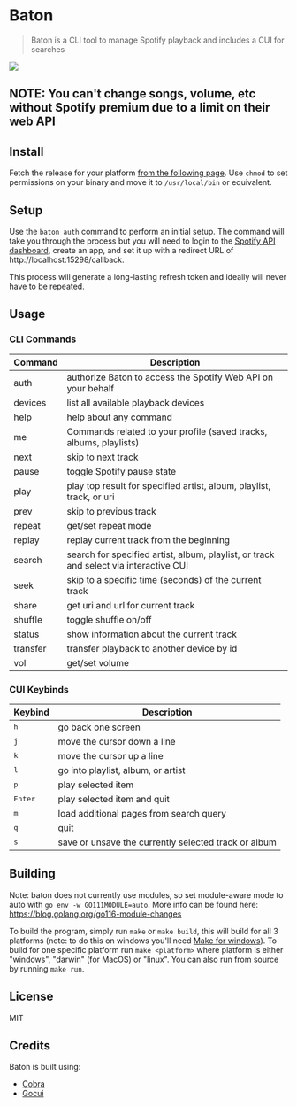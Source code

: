 # Baton

> Baton is a CLI tool to manage Spotify playback and includes a CUI for searches

<!-- [![asciicast](https://asciinema.org/a/RgR4iT9wz2J3bjCx0p7Wj9Rnn.png)](https://asciinema.org/a/RgR4iT9wz2J3bjCx0p7Wj9Rnn) -->
![](https://raw.githubusercontent.com/firstlane/baton/master/example.gif)

## NOTE: You can't change songs, volume, etc without Spotify premium due to a limit on their web API

## Install

Fetch the release for your platform [from the following page](https://github.com/firstlane/baton/releases). Use `chmod` to set permissions on your binary and move it to `/usr/local/bin` or equivalent.

## Setup

Use the `baton auth` command to perform an initial setup. The command will take you through the process but you will need to login to the [Spotify API dashboard](https://beta.developer.spotify.com/dashboard/login), create an app, and set it up with a redirect URL of http://localhost:15298/callback.

This process will generate a long-lasting refresh token and ideally will never have to be repeated.

## Usage

### CLI Commands

| Command  | Description                                                                           |
| -------- | ------------------------------------------------------------------------------------- |
| auth     | authorize Baton to access the Spotify Web API on your behalf                          |
| devices  | list all available playback devices                                                   |
| help     | help about any command                                                                |
| me       | Commands related to your profile (saved tracks, albums, playlists)                    |
| next     | skip to next track                                                                    |
| pause    | toggle Spotify pause state                                                            |
| play     | play top result for specified artist, album, playlist, track, or uri                  |
| prev     | skip to previous track                                                                |
| repeat   | get/set repeat mode                                                                   |
| replay   | replay current track from the beginning                                               |
| search   | search for specified artist, album, playlist, or track and select via interactive CUI |
| seek     | skip to a specific time (seconds) of the current track                                |
| share    | get uri and url for current track                                                     |
| shuffle  | toggle shuffle on/off                                                                 |
| status   | show information about the current track                                              |
| transfer | transfer playback to another device by id                                             |
| vol      | get/set volume                                                                        |

### CUI Keybinds

| Keybind          | Description                                          |
| ---------------- | ---------------------------------------------------- |
| <kbd>h</kbd>     | go back one screen                                   |
| <kbd>j</kbd>     | move the cursor down a line                          |
| <kbd>k</kbd>     | move the cursor up a line                            |
| <kbd>l</kbd>     | go into playlist, album, or artist                   |
| <kbd>p</kbd>     | play selected item                                   |
| <kbd>Enter</kbd> | play selected item and quit                          |
| <kbd>m</kbd>     | load additional pages from search query              |
| <kbd>q</kbd>     | quit                                                 |
| <kbd>s</kbd>     | save or unsave the currently selected track or album |

## Building

Note: baton does not currently use modules, so set module-aware mode to auto with `go env -w GO111MODULE=auto`.
More info can be found here: https://blog.golang.org/go116-module-changes

To build the program, simply run `make` or `make build`, this will build for all 3 platforms (note: to do this on windows you'll need [Make for windows](http://gnuwin32.sourceforge.net/packages/make.htm)). To build for one specific platform run `make <platform>` where platform is either "windows", "darwin" (for MacOS) or "linux". You can also run from source by running `make run`.

## License

MIT

## Credits

Baton is built using:

- [Cobra](https://github.com/spf13/cobra)
- [Gocui](https://github.com/jroimartin/gocui)

